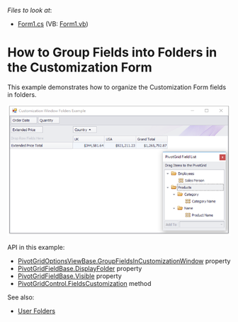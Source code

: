 <!-- default file list -->
*Files to look at*:

* [Form1.cs](./CS/XtraPivotGrid_UserFolders/Form1.cs) (VB: [Form1.vb](./VB/XtraPivotGrid_UserFolders/Form1.vb))
<!-- default file list end -->
# How to Group Fields into Folders in the Customization Form


This example demonstrates how to organize the Customization Form fields in folders.

![screenshot](https://github.com/DevExpress-Examples/how-to-create-user-folders-within-the-customization-form-e4391/blob/13.1.4%2B/images/screenshot.png)

API in this example:

* [PivotGridOptionsViewBase.GroupFieldsInCustomizationWindow](https://docs.devexpress.com/CoreLibraries/DevExpress.XtraPivotGrid.PivotGridOptionsViewBase.GroupFieldsInCustomizationWindow) property
* [PivotGridFieldBase.DisplayFolder](https://docs.devexpress.com/CoreLibraries/DevExpress.XtraPivotGrid.PivotGridFieldBase.DisplayFolder) property
* [PivotGridFieldBase.Visible](https://docs.devexpress.com/CoreLibraries/DevExpress.XtraPivotGrid.PivotGridFieldBase.Visible) property
* [PivotGridControl.FieldsCustomization](https://docs.devexpress.com/WindowsForms/DevExpress.XtraPivotGrid.PivotGridControl.FieldsCustomization) method

See also:

* [User Folders](https://docs.devexpress.com/WindowsForms/11788)
